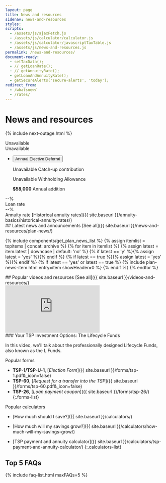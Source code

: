 ```yaml
---
layout: page
title: News and resources
sidenav: news-and-resources
styles:
scripts:
  - /assets/js/ajaxFetch.js
  - /assets/js/calculator/calculator.js
  - /assets/js/calculator/javascriptTaxTable.js
  - /assets/js/news-and-resources.js
permalink: /news-and-resources/
document-ready:
  - setTaxData();
  - // getLoanRate();
  - // getAnnuityRate();
  - getLoanAndAnnuityRate();
  - getSecureAlerts('secure-alerts', 'today');
redirect_from:
  - /whatsnew/
  - /rates/
---
```


# News and resources

{% include next-outage.html %}

<span id="secure-alerts"></span>

<section class="key-rates">
<div class="usa-grid">
  <!-- Annual elective deferral -->
  <div class="usa-width-one-third">
    <div id="contribution-limit">Unavailable</div>
    <div id="tax-year" class="hide">Unavailable</div>
    <ul class="usa-accordion">
    <li>
      <button class="usa-accordion-button"
        aria-expanded="false"
        aria-controls="a1">
        Annual Elective Deferral
      </button>
      <div id="a1" class="usa-accordion-content">
        <p><span id="catchup-limit">Unavailable</span> Catch-up contribution</p>
        <p class="hide"><span id="withholding-allowance">Unavailable</span> Withholding Allowance</p>
        <!-- Temporary manual edit -->
        <p><strong>$58,000</strong> Annual addition</p>
        <!-- <p><span id="annual-addition">Unavailable</span> Annual addition</p> -->
      </div>
    </li>
    </ul>
  </div>
  <!-- Loan rate -->
  <div class="usa-width-one-third"><div id="loan-rate">--%</div>Loan rate</div>
  <!-- Annuity rate -->
  <div class="usa-width-one-third">
  <div id="annuity-rate">--%</div>
  Annuity rate <span class="historical-annuity-rates" markdown="1">[Historical annuity rates]({{ site.baseurl }}/annuity-basics/historical-annuity-rates/)</span>
  </div>
</div>
</section>

<section class="latest-news">
  <div class="flex header-line" markdown="1">
## Latest news and announcements
  <span class="see-all">[See all]({{ site.baseurl }}/news-and-resources/plan-news/)</span>
  </div>
<div class="usa-grid">
<div class="usa-width-one-whole" markdown="1">

{% include components/get_plan_news_list %}
{% assign itemlist = topitems | concat: archive %}
{% for item in itemlist %}
{% assign latest = item.latest | downcase | default: 'no' %}
{% if latest == 'y' %}{% assign latest = 'yes' %}{% endif %}
{% if latest == true %}{% assign latest = 'yes' %}{% endif %}
{% if latest == 'yes' or latest == true %}
  {% include plan-news-item.html entry=item showHeader=0 %}
{% endif %}
{% endfor %}

</div>
</div>

</section>

<section class="popular-videos" markdown="1">
  <div class="flex header-line" markdown="1">
## Popular videos and resources
  <span class="see-all">[See all]({{ site.baseurl }}/videos-and-resources/)</span>
  </div>
  <!-- YouTube iFrame -->
  <div class="usa-grid">
  <div class="usa-width-one-whole">
    <div class="video-wrapper">
    <iframe src="https://www.youtube.com/embed/sppDf-oZm-o?rel=0" frameborder="0" allow="accelerometer; encrypted-media; gyroscope; picture-in-picture" allowfullscreen></iframe>
    </div>
  </div></div>

  <div class="usa-grid video-description">
  <div class="usa-width-one-whole" markdown="1">
### Your TSP Investment Options: The Lifecycle Funds

In this video, we'll talk about the professionally designed Lifecycle Funds, also known as the L Funds.
  </div>
  </div>


</section>

<section class="popular-forms-calculators">
<div class="usa-grid">
<div class="usa-width-one-half" markdown="1">

Popular forms

- **TSP-1/TSP-U-1**, [_Election Form_]({{ site.baseurl }}/forms/tsp-1.pdf&_icon=false)
- **TSP-60**, [_Request for a transfer into the TSP_]({{ site.baseurl }}/forms/tsp-60.pdf&_icon=false)
- **TSP-26**, [_Loan payment coupon_]({{ site.baseurl }}/forms/tsp-26/)
{:.forms-list}

</div>

<div class="usa-width-one-half" markdown="1">

Popular calculators

- [How much should I save?]({{ site.baseurl }}/calculators/)
- [How much will my savings grow?]({{ site.baseurl }}/calculators/how-much-will-my-savings-grow/)
- [TSP payment and annuity calculator]({{ site.baseurl }}/calculators/tsp-payment-and-annuity-calculator/)
{:.calculators-list}

  </div>
</div>
</section>


<section class="top-5-faq" markdown="1">

## Top 5 FAQs

{% include faq-list.html maxFAQs=5 %}
</section>
